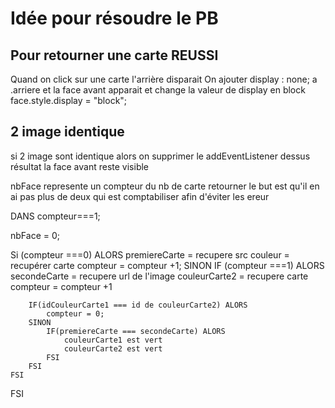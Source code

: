 # Idée pour résoudre le PB 

## Pour retourner une carte REUSSI
Quand on click sur une carte l'arrière disparait 
On ajouter display : none; a .arriere
et la face avant apparait et change la valeur de display en block 
face.style.display = "block";

## 2 image identique 
si 2 image sont identique alors on supprimer le addEventListener dessus 
résultat la face avant reste visible 

nbFace represente un compteur du nb de carte retourner 
le but est qu'il en ai pas plus de deux qui est comptabiliser afin d'éviter les ereur 

DANS compteur===1;


nbFace = 0; 

Si (compteur ===0) ALORS 
    premiereCarte = recupere src 
    couleur = recupérer carte 
     compteur = compteur +1;
SINON
    IF (compteur ===1) ALORS 
        secondeCarte = recupere url de l'image 
        couleurCarte2 = recupere carte 
        compteur = compteur +1

        IF(idCouleurCarte1 === id de couleurCarte2) ALORS 
            compteur = 0;
        SINON
            IF(premiereCarte === secondeCarte) ALORS 
                couleurCarte1 est vert
                couleurCarte2 est vert 
            FSI
        FSI
    FSI
FSI